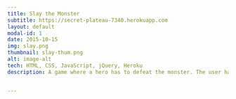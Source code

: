 ```yaml
---
title: Slay the Monster
subtitle: https://secret-plateau-7340.herokuapp.com
layout: default
modal-id: 1
date: 2015-10-15
img: slay.png
thumbnail: slay-thum.png
alt: image-alt
tech: HTML, CSS, JavaScript, jQuery, Heroku
description: A game where a hero has to defeat the monster. The user has two choices attacking or healing. It was a really good opportunity to implement sprite animations with jQuery.


---
```

